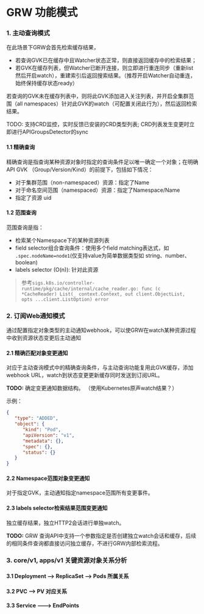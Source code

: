 # GRW 功能模式

### 1. 主动查询模式
在此场景下GRW会首先检索缓存结果，
- 若查询GVK已在缓存中且Watcher状态正常，则直接返回缓存中的检索结果；
- 若GVK在缓存列表，但Watcher已断开连接，则立即进行重连同步（重新list然后开启watch），重建索引后返回搜索结果。（推荐开启Watcher自动重连，始终保持缓存状态ready）

若查询的GVK未在缓存列表中，则将此GVK添加进入关注列表，并开启全集群范围（all namespaces）针对此GVK的watch（可配置关闭此行为），然后返回检索结果。

TODO: 支持CRD监控，实时反馈已安装的CRD类型列表; CRD列表发生变更时立即进行APIGroupsDetector的sync

#### 1.1 精确查询
精确查询是指查询某种资源对象时指定的查询条件足以唯一确定一个对象；在明确API GVK （Group/Version/Kind）的前提下，包括如下情况：
- 对于集群范围（non-namespaced）资源：指定了Name
- 对于命名空间范围（namespaced）资源：指定了Namespace/Name
- 指定了资源 uid

#### 1.2 范围查询
范围查询是指：
- 检索某个Namespace下的某种资源列表
- field selector组合查询条件：使用多个field matching表达式，如 `.spec.nodeName=node1`(仅支持value为简单数据类型如 string、number、boolean)
- labels selector (O(n)): 针对此资源

> 参考`sigs.k8s.io/controller-runtime/pkg/cache/internal/cache_reader.go: func (c *CacheReader) List(_ context.Context, out client.ObjectList, opts ...client.ListOption) error`


### 2. 订阅Web通知模式
通过配置指定对象类型的主动通知webhook，可以使GRW在watch某种资源过程中收到资源状态变更后主动通知
#### 2.1 精确匹配对象变更通知
对应于主动查询模式中的精确查询条件，与主动查询功能复用此GVK缓存，添加webhook URL，watch到状态变更更新缓存同时发送到订阅URL。

**TODO:** 确定变更通知数据结构。 （使用Kubernetes原声watch结果？）

示例：
```json
{
   "type": "ADDED",
   "object": {
      "kind": "Pod",
      "apiVersion": "v1",
      "metadata": {},
      "spec": {},
      "status": {}
   }
}
```

#### 2.2 Namespace范围对象变更通知
对于指定GVK，主动通知指定namespace范围所有变更事件。

#### 2.3 labels selector检索结果范围变更通知
独立缓存结果，独立HTTP2会话进行单独watch。

**TODO:** GRW 查询API中支持一个参数指定是否创建独立watch会话和缓存，后续的相同条件查询都直接访问独立缓存，不进行GRW内部检索流程。

### 3. core/v1, apps/v1 关键资源对象关系分析

#### 3.1 Deployment --> ReplicaSet --> Pods 所属关系

#### 3.2 PVC --> PV 对应关系

#### 3.3 Service --->  EndPoints
